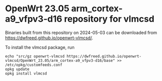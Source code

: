 OpenWrt 23.05 arm_cortex-a9_vfpv3-d16 repository for vlmcsd
========

Binaries built from this repository on 2024-05-03 can be downloaded from <https://dwfreed.github.io/openwrt-vlmcsd/>.

To install the vlmcsd package, run

```
echo "src/gz openwrt-vlmcsd https://dwfreed.github.io/openwrt-vlmcsd/OpenWrt_23.05/arm_cortex-a9_vfpv3-d16/base" >> /etc/opkg/customfeeds.conf
opkg update
opkg install vlmcsd
```
